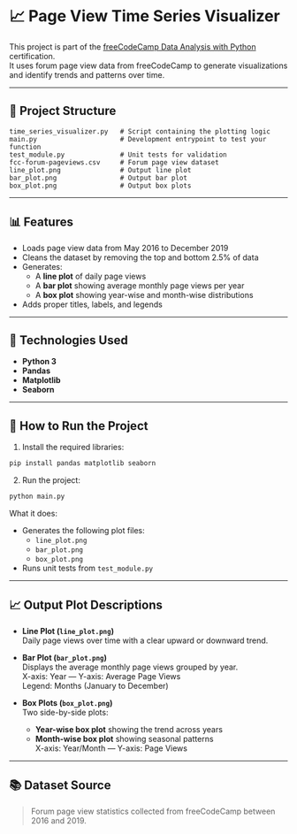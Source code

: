 # 📈 Page View Time Series Visualizer

This project is part of the [freeCodeCamp Data Analysis with Python](https://www.freecodecamp.org/learn/data-analysis-with-python/) certification.  
It uses forum page view data from freeCodeCamp to generate visualizations and identify trends and patterns over time.

---

## 📁 Project Structure

```
time_series_visualizer.py   # Script containing the plotting logic  
main.py                     # Development entrypoint to test your function  
test_module.py              # Unit tests for validation  
fcc-forum-pageviews.csv     # Forum page view dataset  
line_plot.png               # Output line plot  
bar_plot.png                # Output bar plot  
box_plot.png                # Output box plots  
```

---

## 📊 Features

- Loads page view data from May 2016 to December 2019  
- Cleans the dataset by removing the top and bottom 2.5% of data  
- Generates:
  - A **line plot** of daily page views  
  - A **bar plot** showing average monthly page views per year  
  - A **box plot** showing year-wise and month-wise distributions  
- Adds proper titles, labels, and legends

---

## 🧪 Technologies Used

- **Python 3**
- **Pandas**
- **Matplotlib**
- **Seaborn**

---

## 🚀 How to Run the Project

1. Install the required libraries:

```bash
pip install pandas matplotlib seaborn
```

2. Run the project:

```bash
python main.py
```

What it does:

- Generates the following plot files:  
  - `line_plot.png`  
  - `bar_plot.png`  
  - `box_plot.png`  
- Runs unit tests from `test_module.py`

---

## 📈 Output Plot Descriptions

- **Line Plot (`line_plot.png`)**  
  Daily page views over time with a clear upward or downward trend.

- **Bar Plot (`bar_plot.png`)**  
  Displays the average monthly page views grouped by year.  
  X-axis: Year — Y-axis: Average Page Views  
  Legend: Months (January to December)

- **Box Plots (`box_plot.png`)**  
  Two side-by-side plots:
  - **Year-wise box plot** showing the trend across years
  - **Month-wise box plot** showing seasonal patterns  
  X-axis: Year/Month — Y-axis: Page Views

---

## 📚 Dataset Source

> Forum page view statistics collected from freeCodeCamp between 2016 and 2019.

